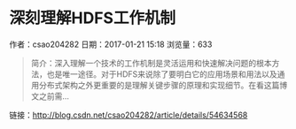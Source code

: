 # 深刻理解HDFS工作机制
作者：csao204282
日期：2017-01-21 15:18
浏览量：633
> 简介：深入理解一个技术的工作机制是灵活运用和快速解决问题的根本方法，也是唯一途径。对于HDFS来说除了要明白它的应用场景和用法以及通用分布式架构之外更重要的是理解关键步骤的原理和实现细节。在看这篇博文之前需...

 链接：http://blog.csdn.net/csao204282/article/details/54634568
